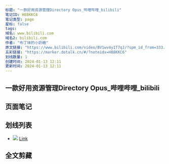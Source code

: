 ```yaml
---
标题: "一款好用资源管理Directory Opus_哔哩哔哩_bilibili"
笔记ID: H88KKC6
笔记类型: page
星标: false
tags: 
域名: www.bilibili.com
域名2: bilibili.com
作者: "布丁味的小奶糖"
原文链接: "https://www.bilibili.com/video/BV1wv4y1T7qJ/?spm_id_from=333.337.search-card.all.click&vd_source=ae16ff6478eb15c1b87880540263910b"
五彩链接: "https://marker.dotalk.cn/#/?noteidx=H88KKC6"
划线数量: 1
创建时间: 2024-01-13 12:11
更新时间: 2024-01-13 12:11
---
```


## 一款好用资源管理Directory Opus_哔哩哔哩_bilibili 


## 页面笔记


## 划线列表
- ![](https://i0.hdslb.com/bfs/archive/f7931ee7026508c0f47e9dcac0b4dc7080bb51a5.jpg@336w_190h_!web-video-rcmd-cover.webp) [Link](https://www.bilibili.com/video/BV1wv4y1T7qJ/?spm_id_from=333.337.search-card.all.click&vd_source=ae16ff6478eb15c1b87880540263910b#WCREFX-2397587)

## 全文剪藏

